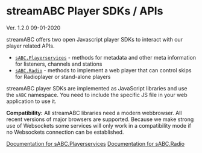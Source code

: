 # streamABC Player SDKs / APIs

Ver. 1.2.0 09-01-2020

streamABC offers two open Javascript player SDKs to interact with our player related APIs.

* [`sABC.Playerservices`](./Docs-Playerservices.md) - methods for metadata and other meta information for listeners, channels and stations
* [`sABC.Radio`](./Docs-Radio.md) - methods to implement a web player that can control skips for Radioplayer or stand-alone players

streamABC player SDKs are implemented as JavaScript libraries and use the `sABC` namespace. You need to include the specific JS file in your web application to use it.

**Compatibility:** All streamABC libraries need a modern webbrowser. All recent versions of major browsers are supported. Because we make strong use of Websockets some services will only work in a compatibility mode if no Websockets connection can be established.

[Documentation for sABC.Playerservices](./Docs-Playerservices.md) 
[Documentation for sABC.Radio](./Docs-Radio.md)
